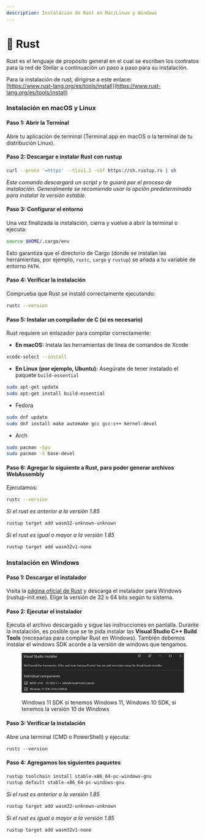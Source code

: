 ```yaml
---
description: Instalación de Rust en Mac/Linux y Windows
---
```


# 🦀 Rust

Rust es el lenguaje de propósito general en el cual se escriben los contratos para la red de Stellar a continuación un paso a paso para su instalación.

Para la instalación de rust, dirigirse a este enlace:\
[https://www.rust-lang.org/es/tools/install](https://www.rust-lang.org/es/tools/install)

### **Instalación en macOS y Linux**

#### Paso 1: Abrir la Terminal

Abre tu aplicación de terminal (Terminal.app en macOS o la terminal de tu distribución Linux).

#### Paso 2: Descargar e instalar Rust con rustup

```bash
curl --proto '=https' --tlsv1.2 -sSf https://sh.rustup.rs | sh
```

_Este comando descargará un script y te guiará por el proceso de instalación. Generalmente se recomienda usar la opción predeterminada para instalar la versión estable._

#### Paso 3: Configurar el entorno

Una vez finalizada la instalación, cierra y vuelve a abrir la terminal o ejecuta:

```bash
source $HOME/.cargo/env
```

Esto garantiza que el directorio de Cargo (donde se instalan las herramientas, por ejemplo, `rustc`, `cargo` y `rustup`) se añada a tu variable de entorno `PATH`.

#### Paso 4: Verificar la instalación

Comprueba que Rust se instaló correctamente ejecutando:

```bash
rustc --version
```

#### Paso 5: Instalar un compilador de C (si es necesario)

Rust requiere un enlazador para compilar correctamente:

* **En macOS:** Instala las herramientas de línea de comandos de Xcode

```bash
xcode-select --install
```

* **En Linux (por ejemplo, Ubuntu):** Asegúrate de tener instalado el paquete `build-essential`

```bash
sudo apt-get update
sudo apt-get install build-essential
```

* Fedora

```bash
sudo dnf update
sudo dnf install make automake gcc gcc-c++ kernel-devel
```

* Arch

```bash
sudo pacman -Syu
sudo pacman -S base-devel
```

#### Paso 6: Agregar lo siguiente a Rust, para poder generar archivos WebAssembly

Ejecutamos:

```bash
rustc --version
```

_Si el rust es anterior a la versión 1.85_

```bash
rustup target add wasm32-unknown-unknown 
```

_Si el rust es igual o mayor a la versión 1.85_

```bash
rustup target add wasm32v1-none
```

### Instalación en Windows

#### Paso 1: Descargar el instalador

Visita la [página oficial de Rust](https://www.rust-lang.org/es/tools/install) y descarga el instalador para Windows (rustup-init.exe). Elige la versión de 32 o 64 bits según tu sistema.

#### Paso 2: Ejecutar el instalador

Ejecuta el archivo descargado y sigue las instrucciones en pantalla. Durante la instalación, es posible que se te pida instalar las **Visual Studio C++ Build Tools** (necesarias para compilar Rust en Windows). También debemos instalar el windows SDK acorde a la versión de windows que tengamos.

<figure><img src="../../.gitbook/assets/image (1) (1).png" alt=""><figcaption><p>Windows 11 SDK si tenemos Windows 11, Windows 10 SDK, si tenemos la versión 10 de Windows</p></figcaption></figure>

#### Paso 3: Verificar la instalación

Abre una terminal (CMD o PowerShell) y ejecuta:

```powershell
rustc --version
```

#### Paso 4: Agregamos los siguientes paquetes



```powershell
rustup toolchain install stable-x86_64-pc-windows-gnu
rustup default stable-x86_64-pc-windows-gnu

```

_Si el rust es anterior a la versión 1.85_

```bash
rustup target add wasm32-unknown-unknown 
```

_Si el rust es igual o mayor a la versión 1.85_

```bash
rustup target add wasm32v1-none
```

```
```

